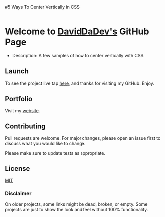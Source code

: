 #5 Ways To Center Vertically in CSS

![]()

# Welcome to [DavidDaDev's](https://davidsoto.dev/) GitHub Page

- Description:
A few samples of how to center vertically with CSS.

## Launch

To see the project live tap [here](https://daviddadev.github.io/css-centering-vertically/), and thanks for visiting my GitHub. Enjoy.

## Portfolio

Visit my [website](http://davidsoto.dev/).

## Contributing
Pull requests are welcome. For major changes, please open an issue first to discuss what you would like to change.

Please make sure to update tests as appropriate.

## License
[MIT](https://choosealicense.com/licenses/mit/)

### Disclaimer
On older projects, some links might be dead, broken, or empty. Some projects are just to show the look and feel without 100% functionality. 
